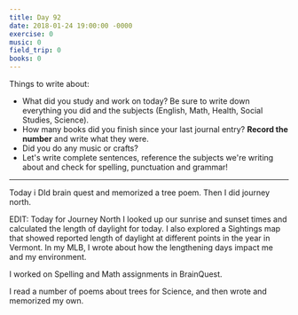 ```yaml
---
title: Day 92
date: 2018-01-24 19:00:00 -0000
exercise: 0
music: 0
field_trip: 0
books: 0
---
```

Things to write about:

* What did you study and work on today? Be sure to write down everything you did and the subjects (English, Math, Health, Social Studies, Science).
* How many books did you finish since your last journal entry? **Record the number** and write what they were.
* Did you do any music or crafts?
* Let's write complete sentences, reference the subjects we're writing about and check for spelling, punctuation and grammar!

***

Today i DId brain quest and memorized a tree poem. Then I did journey north.

EDIT: Today for Journey North I looked up our sunrise and sunset times and calculated the length of daylight for today. I also explored a Sightings map that showed reported length of daylight at different points in the year in Vermont. In my MLB, I wrote about how the lengthening days impact me and my environment.

I worked on Spelling and Math assignments in BrainQuest.

I read a number of poems about trees for Science, and then wrote and memorized my own.
